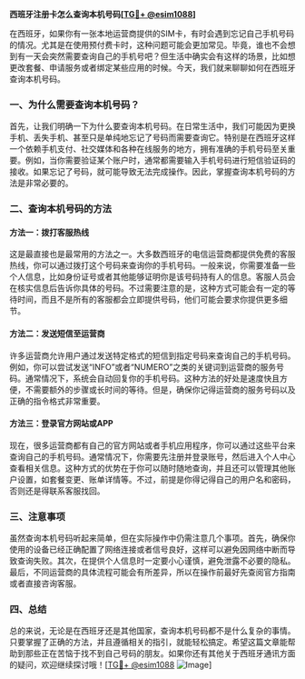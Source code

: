 **西班牙注册卡怎么查询本机号码[[TG💪+ @esim1088](https://t.me/s/esim1088)]**

在西班牙，如果你有一张本地运营商提供的SIM卡，有时会遇到忘记自己手机号码的情况。尤其是在使用预付费卡时，这种问题可能会更加常见。毕竟，谁也不会想到有一天会突然需要查询自己的手机号吧？但生活中确实会有这样的场景，比如想更改套餐、申请服务或者绑定某些应用的时候。今天，我们就来聊聊如何在西班牙查询本机号码。

### 一、为什么需要查询本机号码？

首先，让我们明确一下为什么要查询本机号码。在日常生活中，我们可能因为更换手机、丢失手机、甚至只是单纯地忘记了号码而需要查询它。特别是在西班牙这样一个依赖手机支付、社交媒体和各种在线服务的地方，拥有准确的手机号码至关重要。例如，当你需要验证某个账户时，通常都需要输入手机号码进行短信验证码的接收。如果忘记了号码，就可能导致无法完成操作。因此，掌握查询本机号码的方法是非常必要的。

### 二、查询本机号码的方法

#### 方法一：拨打客服热线
这是最直接也是最常用的方法之一。大多数西班牙的电信运营商都提供免费的客服热线，你可以通过拨打这个号码来查询你的手机号码。一般来说，你需要准备一些个人信息，比如身份证号或者其他能够证明你是该号码持有人的信息。客服人员会在核实信息后告诉你具体的号码。不过需要注意的是，这种方式可能会有一定的等待时间，而且不是所有的客服都会立即提供号码，他们可能会要求你提供更多细节。

#### 方法二：发送短信至运营商
许多运营商允许用户通过发送特定格式的短信到指定号码来查询自己的手机号码。例如，你可以尝试发送“INFO”或者“NUMERO”之类的关键词到运营商的服务号码。通常情况下，系统会自动回复你的手机号码。这种方法的好处是速度快且方便，不需要额外的步骤或长时间的等待。但是，确保你记得运营商的服务号码以及正确的指令格式非常重要。

#### 方法三：登录官方网站或APP
现在，很多运营商都有自己的官方网站或者手机应用程序，你可以通过这些平台来查询自己的手机号码。通常情况下，你需要先注册并登录账号，然后进入个人中心查看相关信息。这种方式的优势在于你可以随时随地查询，并且还可以管理其他账户设置，如套餐变更、账单详情等。不过，前提是你得记得自己的用户名和密码，否则还是得联系客服找回。

### 三、注意事项

虽然查询本机号码听起来简单，但在实际操作中仍需注意几个事项。首先，确保你使用的设备已经正确配置了网络连接或者信号良好，这样可以避免因网络中断而导致查询失败。其次，在提供个人信息时一定要小心谨慎，避免泄露不必要的隐私。最后，不同运营商的具体流程可能会有所差异，所以在操作前最好先查阅官方指南或者直接咨询客服。

### 四、总结

总的来说，无论是在西班牙还是其他国家，查询本机号码都不是什么复杂的事情。只要掌握了正确的方法，并且遵循相关的指引，就能轻松搞定。希望这篇文章能帮助到那些正在苦恼于找不到自己号码的朋友。如果你还有其他关于西班牙通讯方面的疑问，欢迎继续探讨哦！[[TG💪+ @esim1088](https://t.me/s/esim1088) ![Image](https://i.postimg.cc/4NQfJmqS/Snipaste-2025-05-13-00-14-12.png)]